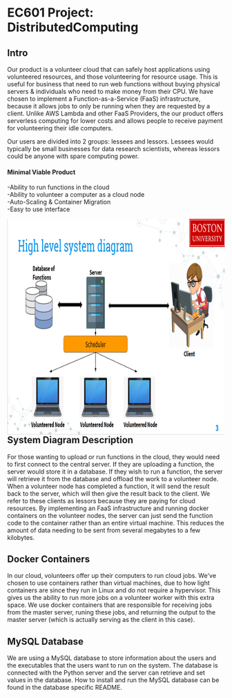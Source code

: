 # EC601 Project: DistributedComputing

## Intro
Our product is a volunteer cloud that can safely host applications using volunteered resources, and those volunteering for resource usage. This is useful for business that need to run web functions without buying physical servers & individuals who need to make money from their CPU. We have chosen to implement a Function-as-a-Service (FaaS) infrastructure, because it allows jobs to only be running when they are requested by a client. Unlike AWS Lambda and other FaaS Providers, the our product offers serverless computing for lower costs and allows people to receive payment for volunteering their idle computers.

Our users are divided into 2 groups: lessees and lessors. Lessees would typically be small businesses for data research scientists, whereas lessors could be anyone with spare computing power. 

#### Minimal Viable Product
-Ability to run functions in the cloud<br/>
-Ability to volunteer a computer as a cloud node<br/>
-Auto-Scaling & Container Migration<br/>
-Easy to use interface


<img align="left" width="800" height="500" src="https://raw.githubusercontent.com/joshstern1/DistributedComputing/master/System%20Architecture.PNG"><br/>

## System Diagram Description
For those wanting to upload or run functions in the cloud, they would need to first connect to the central server. If they are uploading a function, the server would store it in a database. If they wish to run a function, the server will retrieve it from the database and offload the work to a volunteer node. When a volunteer node has completed a function, it will send the result back to the server, which will then give the result back to the client. We refer to these clients as lessors because they are paying for cloud resources. By implementing an FaaS infrastructure and running docker containers on the volunteer nodes, the server can just send the function code to the container rather than an entire virtual machine. This reduces the amount of data needing to be sent from several megabytes to a few kilobytes.


## Docker Containers
In our cloud, volunteers offer up their computers to run cloud jobs. We've chosen to use containers rather than virtual machines, due to how light containers are since they run in Linux and do not require a hypervisor. This gives us the ability to run more jobs on a volunteer worker with this extra space. We use docker containers that are responsible for receiving jobs from the master server, runing these jobs, and returning the output to the master server (which is actually serving as the client in this case).


## MySQL Database
We are using a MySQL database to store information about the users and the executables that the users want to run on the system. The database is connected with the Python server and the server can retrieve and set values in the database. How to install and run the MySQL database can be found in the database specific README.








